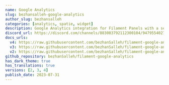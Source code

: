 ```yaml
---
name: Google Analytics
slug: bezhansalleh-google-analytics
author_slug: bezhansalleh
categories: [analytics, spatie, widget]
description: Google Analytics integration for Filament Panels with a set of widgets to display your analytics data in a beautiful way.
discord_url: https://discord.com/channels/883083792112300104/947955402732109844
docs_urls:
  v4: https://raw.githubusercontent.com/bezhanSalleh/filament-google-analytics/3.x/README.md
  v3: https://raw.githubusercontent.com/bezhanSalleh/filament-google-analytics/2.x/README.md
  v2: https://raw.githubusercontent.com/bezhanSalleh/filament-google-analytics/1.x/README.md
github_repository: bezhanSalleh/filament-google-analytics
has_dark_theme: true
has_translations: true
versions: [2, 3, 4]
publish_date: 2023-07-31
---
```

